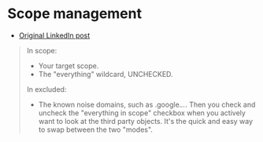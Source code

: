 # Scope management
- [Original LinkedIn post](https://www.linkedin.com/feed/update/urn:li:activity:7351943846580178945?commentUrn=urn%3Ali%3Acomment%3A%28activity%3A7351943846580178945%2C7351970539147599872%29&replyUrn=urn%3Ali%3Acomment%3A%28activity%3A7351943846580178945%2C7351992968179810304%29&dashCommentUrn=urn%3Ali%3Afsd_comment%3A%287351970539147599872%2Curn%3Ali%3Aactivity%3A7351943846580178945%29&dashReplyUrn=urn%3Ali%3Afsd_comment%3A%287351992968179810304%2Curn%3Ali%3Aactivity%3A7351943846580178945%29)

> In scope:
> - Your target scope.
> - The "everything" wildcard, UNCHECKED.
> 
> In excluded:
> - The known noise domains, such as \.google.*\..*.
> Then you check and uncheck the "everything in scope" checkbox when you actively want to look at the third party objects. It's the quick and easy way to swap between the two "modes".